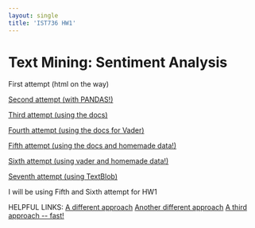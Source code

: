```yaml
---
layout: single
title: 'IST736 HW1'
---
```


# Text Mining: Sentiment Analysis

First attempt (html on the way)

[Second attempt (with PANDAS!)](https://danielcaraway.github.io/html/HW1_pandas.html)

[Third attempt (using the docs)](https://danielcaraway.github.io/html/HW1_viathedocs.html)

[Fourth attempt (using the docs for Vader)](https://danielcaraway.github.io/html/HW1_viathedocs_vader.html) 

[Fifth attempt (using the docs and homemade data!)](https://danielcaraway.github.io/html/HW1_viathedocs_kdata.html)

[Sixth attempt (using vader and homemade data!)](https://danielcaraway.github.io/html/HW1_viathedocs_vader_kdata.html)

[Seventh attempt (using TextBlob)](https://danielcaraway.github.io/html/HW1_textblob.html)

I will be using Fifth and Sixth attempt for HW1


HELPFUL LINKS:
[A different approach](https://towardsdatascience.com/basic-binary-sentiment-analysis-using-nltk-c94ba17ae386)
[Another different approach](https://www.datacamp.com/community/tutorials/text-analytics-beginners-nltk)
[A third approach -- fast!](https://levelup.gitconnected.com/sentiment-analysis-using-machine-learning-python-9122e03f8f7b)


